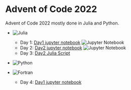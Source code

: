 # Advent of Code 2022

Advent of Code 2022 mostly done in Julia and Python.

[Advent of Code]: https://adventofcode.com/


* ![Julia](https://img.shields.io/badge/-Julia-9558B2?style=for-the-badge&logo=julia&logoColor=white)
	* Day 1: [Day1 jupyter notebook](Day1/Day1.ipynb) ![Jupyter Notebook](https://img.shields.io/badge/jupyter-%23FA0F00.svg?style=for-the-badge&logo=jupyter&logoColor=white)
	* Day 2: [Day2 jupyter notebook](Day2/Day2.ipynb) ![Jupyter Notebook](https://img.shields.io/badge/jupyter-%23FA0F00.svg?style=for-the-badge&logo=jupyter&logoColor=white)
	* Day 3: [Day2 Julia Script](Day3/Day3.jl)
 
* ![Python](https://img.shields.io/badge/python-3670A0?style=for-the-badge&logo=python&logoColor=ffdd54)


* ![Fortran](https://img.shields.io/badge/Fortran-%23734F96.svg?style=for-the-badge&logo=fortran&logoColor=white)
	* Day 4: [Day1 jupyter notebook](Day4/) 
